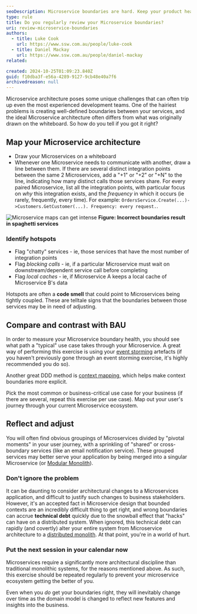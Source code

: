 ```yaml
---
seoDescription: Microservice boundaries are hard. Keep your product healthy, scalable, and successful by reviewing your boundaries regularly.
type: rule
title: Do you regularly review your Microservice boundaries?
uri: review-microservice-boundaries
authors:
  - title: Luke Cook
    url: https://www.ssw.com.au/people/luke-cook
  - title: Daniel Mackay
    url: https://www.ssw.com.au/people/daniel-mackay
related:

created: 2024-10-25T01:09:23.840Z
guid: f10dba3f-e56a-4289-9127-9cb48e40a7f6
archivedreason: null
---
```

Microservice architecture poses some unique challenges that can often trip up even the most experienced development teams. One of the hairiest problems is creating well-defined boundaries between your services, and the ideal Microservice architecture often differs from what was originally drawn on the whiteboard. So how do you tell if you got it right?
<!-- endintro -->

## Map your Microservice architecture

* Draw your Microservices on a whiteboard
* Whenever one Microservice needs to communicate with another, draw a line between them. If there are several distinct integration points between the same 2 Microservices, add a "+1" or "+2" or "+N" to the line, indicating how many distinct calls those services share. For every paired Microservice, list all the integration points, with particular focus on *why* this integration exists, and the *frequency* in which it occurs (ie rarely, frequently, every time). For example: `OrdersService.Create(...)->Customers.GetCustomer(...). Frequency: every request.`.

![Microservice maps can get intense](bad-example-microservice-boundaries.png)
**Figure: Incorrect boundaries result in spaghetti services**

### Identify hotspots

* Flag "chatty" services - ie, those services that have the most number of integration points
* Flag *blocking calls* - ie, if a particular Microservice must wait on downstream/dependent service call before completing
* Flag *local caches* - ie, if Microservice A keeps a local cache of Microservice B's data

Hotspots are often a **code smell** that could point to Microservices being tightly coupled. These are telltale signs that the boundaries between those services may be in need of adjusting.

## Compare and contrast with BAU

In order to measure your Microservice boundary health, you should see what path a "typical" use case takes through your Microservice.
A great way of performing this exercise is using your [event storming](https://ssw.com.au/rules/event-storming) artefacts (if you haven't previously gone through an event storming exercise, it's highly recommended you do so).

Another great DDD method is [context mapping](https://www.infoq.com/articles/ddd-contextmapping/), which helps make context boundaries more explicit.

Pick the most common or business-critical use case for your business (if there are several, repeat this exercise per use case). Map out your user's journey through your current Microservice ecosystem.

## Reflect and adjust

You will often find obvious groupings of Microservices divided by "pivotal moments" in your user journey, with a sprinkling of "shared" or cross-boundary services (like an email notification service). These grouped services may better serve your application by being merged into a singular Microservice (or [Modular Monolith](https://ssw.com.au/rules/rules-to-better-modular-monoliths)).

### Don't ignore the problem

It can be daunting to consider architectural changes to a Microservices application, and difficult to justify such changes to business stakeholders. However, it's an accepted fact in Microservice design that bounded contexts are an incredibly difficult thing to get right, and wrong boundaries can accrue **technical debt** quickly due to the snowball effect that "hacks" can have on a distributed system. When ignored, this technical debt can rapidly (and covertly) alter your entire system from Microservice architecture to a [distributed monolith](https://medium.com/simpplr-technology/microservices-architecture-the-hard-parts-trap-of-distributed-monolith-7d707858aa32). At that point, you're in a world of hurt.

### Put the next session in your calendar now

Microservices require a significantly more architectural discipline than traditional monolithic systems, for the reasons mentioned above. As such, this exercise should be repeated regularly to prevent your microservice ecosystem getting the better of you.

Even when you *do* get your boundaries right, they will inevitably change over time as the domain model is changed to reflect new features and insights into the business.
